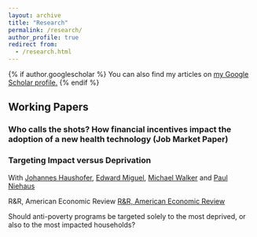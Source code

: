 ```yaml
---
layout: archive
title: "Research"
permalink: /research/
author_profile: true
redirect from:
  - /research.html
---
```


{% if author.googlescholar %}
  You can also find my articles on <u><a href="{{author.googlescholar}}">my Google Scholar profile</a>.</u>
{% endif %}



## Working Papers 

### Who calls the shots? How financial incentives impact the adoption of a new health technology (Job Market Paper)

### Targeting Impact versus Deprivation
With [Johannes Haushofer](https://haushofer.ne.su.se/), [Edward Miguel](https://emiguel.econ.berkeley.edu/), [Michael Walker](http://www.michaelwwalker.me/) and [Paul Niehaus](https://econweb.ucsd.edu/~pniehaus/)  

R&R, American Economic Review
[R&R, American Economic Review](https://econweb.ucsd.edu/~pniehaus/papers/targeting_impact_deprivation.pdf)

Should anti-poverty programs be targeted solely to the most deprived, or also to the most impacted households?

<!-- ## Other projects

### Increasing access to contraceptive choice through targeted incentives
With [Maria Dieci](https://mariadieci.com/) and [Paul Gertler](https://www.paulgertler.com/)  

We investigate how targeted subsidies for long-acting injectable contraception and provider incentives impact initial uptake, sustained adoption, pricing and stocking decisions for contraceptive products in local markets, sales, and user health outcomes. Following prior work on the effectiveness of subsidies to promote the adoption of new technologies and experience goods, we aim to test if subsidies lead to sustained adoption of injectable contraception as well as to study possible mechanisms for continued usage (or lack of) such as learning, price anchoring, and information effects. We propose a market-level cluster randomized controlled trial in 140 pharmacies in Kenya to answer these questions. Patient subsidies and pharmacist incentives will be cross-randomized and compared against the status quo to evaluate their effectiveness in promoting sustained adoption. 

AEA RCT Registry [9020](https://www.socialscienceregistry.org/trials/9020) -->

